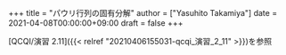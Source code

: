 +++
title = "パウリ行列の固有分解"
author = ["Yasuhito Takamiya"]
date = 2021-04-08T00:00:00+09:00
draft = false
+++

[QCQI/演習 2.11]({{< relref "20210406155031-qcqi_演習_2_11" >}})を参照
